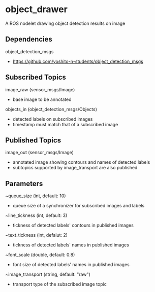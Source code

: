# object_drawer
A ROS nodelet drawing object detection results on image

## Dependencies
object_detection_msgs
* https://github.com/yoshito-n-students/object_detection_msgs

## Subscribed Topics
image_raw (sensor_msgs/Image)
* base image to be annotated

objects_in (object_detection_msgs/Objects)
* detected labels on subscribed images
* timestamp must match that of a subscribed image

## Published Topics
image_out (sensor_msgs/Image)
* annotated image showing contours and names of detected labels
* subtopics supported by image_transport are also published

## Parameters
~queue_size (int, default: 10)
* queue size of a synchronizer for subscribed images and labels

~line_tickness (int, default: 3)
* tickness of detected labels' contours in published images

~text_tickness (int, defalut: 2)
* tickness of detected labels' names in published images

~font_scale (double, default: 0.8)
* font size of detected labels' names in published images

~image_transport (string, default: "raw")
* transport type of the subscribed image topic